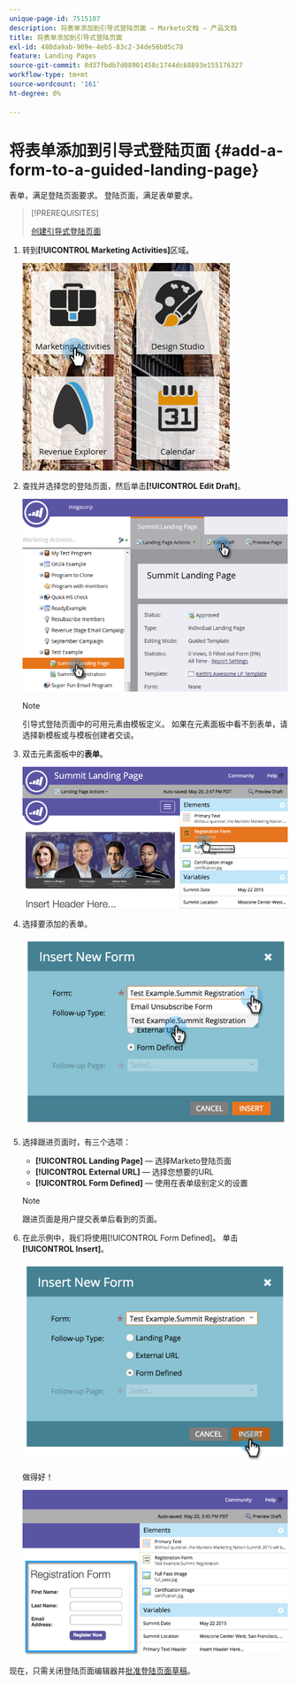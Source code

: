 ```yaml
---
unique-page-id: 7515107
description: 将表单添加到引导式登陆页面 — Marketo文档 — 产品文档
title: 将表单添加到引导式登陆页面
exl-id: 480da9ab-909e-4eb5-83c2-34de56b05c78
feature: Landing Pages
source-git-commit: 0d37fbdb7d08901458c1744dc68893e155176327
workflow-type: tm+mt
source-wordcount: '161'
ht-degree: 0%

---
```


# 将表单添加到引导式登陆页面 {#add-a-form-to-a-guided-landing-page}

表单，满足登陆页面要求。 登陆页面，满足表单要求。

>[!PREREQUISITES]
>
>[创建引导式登陆页面](/help/marketo/product-docs/demand-generation/landing-pages/guided-landing-pages/create-a-guided-landing-page.md)

1. 转到&#x200B;**[!UICONTROL Marketing Activities]**&#x200B;区域。

   ![](assets/one.png)

1. 查找并选择您的登陆页面，然后单击&#x200B;**[!UICONTROL Edit Draft]**。

   ![](assets/two.png)

   >[!NOTE]
   >
   >引导式登陆页面中的可用元素由模板定义。 如果在元素面板中看不到表单，请选择新模板或与模板创建者交谈。

1. 双击元素面板中的&#x200B;**表单**。

   ![](assets/image2015-5-20-15-3a37-3a55.png)

1. 选择要添加的表单。

   ![](assets/image2015-5-20-15-3a44-3a35.png)

1. 选择跟进页面时，有三个选项：

   * **[!UICONTROL Landing Page]** — 选择Marketo登陆页面
   * **[!UICONTROL External URL]** — 选择您想要的URL
   * **[!UICONTROL Form Defined]** — 使用在表单级别定义的设置

   >[!NOTE]
   >
   >跟进页面是用户提交表单后看到的页面。

1. 在此示例中，我们将使用[!UICONTROL Form Defined]。 单击 **[!UICONTROL Insert]**。

   ![](assets/image2015-5-20-15-3a46-3a55.png)

   做得好！

   ![](assets/image2015-5-20-15-3a45-3a45.png)

现在，只需关闭登陆页面编辑器并[批准登陆页面草稿](/help/marketo/product-docs/demand-generation/landing-pages/understanding-landing-pages/approve-unapprove-or-delete-a-landing-page.md)。
